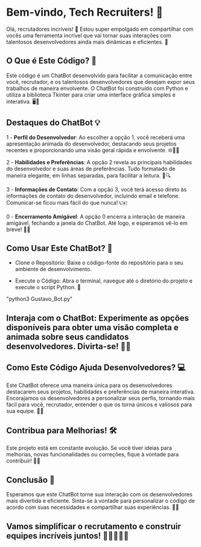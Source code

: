 # Bem-vindo, Tech Recruiters! 🚀
Olá, recrutadores incríveis! 👋 Estou super empolgado em compartilhar com vocês uma ferramenta incrível que vai tornar suas interações com talentosos desenvolvedores ainda mais dinâmicas e eficientes. 🌟

## O Que é Este Código? 🤔
Este código é um ChatBot desenvolvido para facilitar a comunicação entre você, recrutador, e os talentosos desenvolvedores que desejam expor seus trabalhos de maneira envolvente. O ChatBot foi construído com Python e utiliza a biblioteca Tkinter para criar uma interface gráfica simples e interativa. 🖥️💬

## Destaques do ChatBot 💡
1 - **Perfil do Desenvolvedor**: Ao escolher a opção 1, você receberá uma apresentação animada do desenvolvedor, destacando seus projetos recentes e proporcionando uma visão geral rápida e envolvente. 🌐👨‍💻

2 - **Habilidades e Preferências**: A opção 2 revela as principais habilidades do desenvolvedor e suas áreas de preferências. Tudo formatado de maneira elegante, em linhas separadas, para facilitar a leitura. 🚀🔍

3 - **Informações de Contato**: Com a opção 3, você terá acesso direto às informações de contato do desenvolvedor, incluindo email e telefone. Comunicar-se ficou mais fácil do que nunca! 📞✉️

0 - **Encerramento Amigável**: A opção 0 encerra a interação de maneira amigável, fechando a janela do ChatBot. Até logo, e esperamos vê-lo em breve! 👋👋

## Como Usar Este ChatBot? 🚀
- Clone o Repositório: Baixe o código-fonte do repositório para o seu ambiente de desenvolvimento.

- Execute o Código: Abra o terminal, navegue até o diretório do projeto e execute o script Python. 🚀

"python3 Gustavo_Bot.py"

## Interaja com o ChatBot: Experimente as opções disponíveis para obter uma visão completa e animada sobre seus candidatos desenvolvedores. Divirta-se! 🎉🤖
## Como Este Código Ajuda Desenvolvedores? 💻
Este ChatBot oferece uma maneira única para os desenvolvedores destacarem seus projetos, habilidades e preferências de maneira interativa. Encorajamos os desenvolvedores a personalizar seus perfis, tornando mais fácil para você, recrutador, entender o que os torna únicos e valiosos para sua equipe. 🌈🚀

## Contribua para Melhorias! 🛠️
Este projeto está em constante evolução. Se você tiver ideias para melhorias, novas funcionalidades ou correções, fique à vontade para contribuir! 💪🤝

## Conclusão 🌟
Esperamos que este ChatBot torne sua interação com os desenvolvedores mais divertida e eficiente. Sinta-se à vontade para personalizar o código de acordo com suas necessidades e compartilhar suas experiências. 🌟✨

## Vamos simplificar o recrutamento e construir equipes incríveis juntos! 🚀👩‍💻👨‍💻